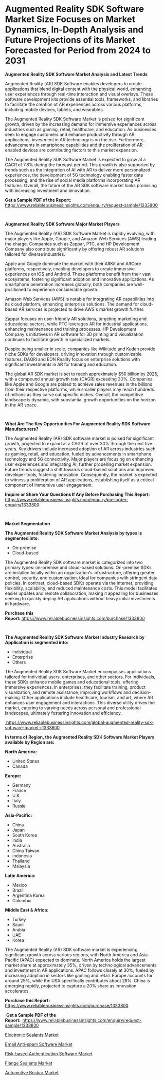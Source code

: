 <p><h1>Augmented Reality SDK Software Market Size Focuses on Market Dynamics, In-Depth Analysis and Future Projections of its Market Forecasted for Period from 2024 to 2031</h1></p><p><strong>Augmented Reality SDK Software Market Analysis and Latest Trends</strong></p>
<p><p>Augmented Reality (AR) SDK Software enables developers to create applications that blend digital content with the physical world, enhancing user experiences through real-time interaction and visual overlays. These software development kits provide essential tools, frameworks, and libraries to facilitate the creation of AR experiences across various platforms, including mobile devices, tablets, and wearables.</p><p>The Augmented Reality SDK Software Market is poised for significant growth, driven by the increasing demand for immersive experiences across industries such as gaming, retail, healthcare, and education. As businesses seek to engage customers and enhance productivity through AR applications, investment in AR technology is on the rise. Furthermore, advancements in smartphone capabilities and the proliferation of AR-enabled devices are contributing factors to this market expansion.</p><p>The Augmented Reality SDK Software Market is expected to grow at a CAGR of 7.8% during the forecast period. This growth is also supported by trends such as the integration of AI with AR to deliver more personalized experiences, the development of 5G technology enabling faster data processing, and the rise of social media platforms incorporating AR features. Overall, the future of the AR SDK software market looks promising with increasing investment and innovation.</p></p>
<p><strong>Get a Sample PDF of the Report:&nbsp;</strong> <a href="https://www.reliablebusinessinsights.com/enquiry/request-sample/1333800?utm_campaign=41&utm_medium=2&utm_source=Github&utm_content=ia&utm_term=12122024&utm_id=augmented-reality-sdk-software">https://www.reliablebusinessinsights.com/enquiry/request-sample/1333800</a></p>
<p>&nbsp;</p>
<p><strong>Augmented Reality SDK Software Major Market Players</strong></p>
<p><p>The Augmented Reality (AR) SDK Software Market is rapidly evolving, with major players like Apple, Google, and Amazon Web Services (AWS) leading the charge. Companies such as Zappar, PTC, and HP Development Company also contribute significantly by offering robust AR solutions tailored for diverse industries.</p><p>Apple and Google dominate the market with their ARKit and ARCore platforms, respectively, enabling developers to create immersive experiences on iOS and Android. These platforms benefit from their vast ecosystems, fostering significant adoption and innovative applications. As smartphone penetration increases globally, both companies are well-positioned to experience considerable growth.</p><p>Amazon Web Services (AWS) is notable for integrating AR capabilities into its cloud platform, enhancing enterprise solutions. The demand for cloud-based AR services is projected to drive AWS's market growth further.</p><p>Zappar focuses on user-friendly AR solutions, targeting marketing and educational sectors, while PTC leverages AR for industrial applications, enhancing maintenance and training processes. HP Development Company's initiatives in AR software for 3D printing and visualization continues to facilitate growth in specialized markets.</p><p>Despite being smaller in scale, companies like Wikitude and Kudan provide niche SDKs for developers, driving innovation through customizable features. DAQRI and EON Reality focus on enterprise solutions with significant investments in AR for training and education.</p><p>The global AR SDK market is set to reach approximately $50 billion by 2025, with a compound annual growth rate (CAGR) exceeding 30%. Companies like Apple and Google are poised to achieve sales revenues in the billions from their respective platforms, while smaller players may reach hundreds of millions as they carve out specific niches. Overall, the competitive landscape is dynamic, with substantial growth opportunities on the horizon in the AR space.</p></p>
<p>&nbsp;</p>
<p><strong>What Are The Key Opportunities For Augmented Reality SDK Software Manufacturers?</strong></p>
<p><p>The Augmented Reality (AR) SDK software market is poised for significant growth, projected to expand at a CAGR of over 30% through the next five years. Key drivers include increased adoption of AR across industries such as gaming, retail, and education, fueled by advancements in smartphone technology and 5G connectivity. Major players are focusing on enhancing user experiences and integrating AI, further propelling market expansion. Future trends suggest a shift towards cloud-based solutions and improved developer tools, fostering innovation. Consequently, the market is expected to witness a proliferation of AR applications, establishing itself as a critical component of immersive user engagement.</p></p>
<p><strong>Inquire or Share Your Questions If Any Before Purchasing This Report:</strong> <a href="https://www.reliablebusinessinsights.com/enquiry/pre-order-enquiry/1333800?utm_campaign=41&utm_medium=2&utm_source=Github&utm_content=ia&utm_term=12122024&utm_id=augmented-reality-sdk-software">https://www.reliablebusinessinsights.com/enquiry/pre-order-enquiry/1333800</a></p>
<p>&nbsp;</p>
<p><strong>Market Segmentation</strong></p>
<p><strong>The Augmented Reality SDK Software Market Analysis by types is segmented into:</strong></p>
<p><ul><li>On-premise</li><li>Cloud-based</li></ul></p>
<p><p>The Augmented Reality SDK software market is categorized into two primary types: on-premise and cloud-based solutions. On-premise SDKs are installed locally within an organization's infrastructure, offering greater control, security, and customization, ideal for companies with stringent data policies. In contrast, cloud-based SDKs operate via the internet, providing flexibility, scalability, and reduced maintenance costs. This model facilitates easier updates and remote collaboration, making it appealing for businesses seeking to quickly deploy AR applications without heavy initial investments in hardware.</p></p>
<p><strong>Purchase this Report:&nbsp;</strong><a href="https://www.reliablebusinessinsights.com/purchase/1333800?utm_campaign=41&utm_medium=2&utm_source=Github&utm_content=ia&utm_term=12122024&utm_id=augmented-reality-sdk-software">https://www.reliablebusinessinsights.com/purchase/1333800</a></p>
<p>&nbsp;</p>
<p><strong>The Augmented Reality SDK Software Market Industry Research by Application is segmented into:</strong></p>
<p><ul><li>Individual</li><li>Enterprise</li><li>Others</li></ul></p>
<p><p>The Augmented Reality SDK Software Market encompasses applications tailored for individual users, enterprises, and other sectors. For individuals, these SDKs enhance mobile games and educational tools, offering immersive experiences. In enterprises, they facilitate training, product visualization, and remote assistance, improving workflows and decision-making. Other applications include healthcare, tourism, and art, where AR enhances user engagement and interactions. This diverse utility drives the market, catering to varying needs across personal and professional landscapes, ultimately fostering innovation and efficiency.</p></p>
<p><a href="https://www.reliablebusinessinsights.com/global-augmented-reality-sdk-software-market-r1333800?utm_campaign=41&utm_medium=2&utm_source=Github&utm_content=ia&utm_term=12122024&utm_id=augmented-reality-sdk-software">&nbsp;https://www.reliablebusinessinsights.com/global-augmented-reality-sdk-software-market-r1333800</a></p>
<p><strong>In terms of Region, the Augmented Reality SDK Software Market Players available by Region are:</strong></p>
<p>
    <p> <strong> North America: </strong>
        <ul>
            <li>United States</li>
            <li>Canada</li>
        </ul>
        </p> 
    <p> <strong> Europe: </strong>
        <ul>
            <li>Germany</li>
            <li>France</li>
            <li>U.K.</li>
            <li>Italy</li>
            <li>Russia</li>
        </ul>
        </p> 
    <p> <strong> Asia-Pacific: </strong>
        <ul>
            <li>China</li>
            <li>Japan</li>
            <li>South Korea</li>
            <li>India</li>
            <li>Australia</li>
            <li>China Taiwan</li>
            <li>Indonesia</li>
            <li>Thailand</li>
            <li>Malaysia</li>
        </ul>
        </p> 
    <p> <strong> Latin America: </strong>
        <ul>
            <li>Mexico</li>
            <li>Brazil</li>
            <li>Argentina Korea</li>
            <li>Colombia</li>
        </ul>
        </p> 
    <p> <strong> Middle East & Africa: </strong>
        <ul>
            <li>Turkey</li>
            <li>Saudi</li>
            <li>Arabia</li>
            <li>UAE</li>
            <li>Korea</li>
        </ul>
    </p>
    </p>
<p><p>The Augmented Reality (AR) SDK software market is experiencing significant growth across various regions, with North America and Asia-Pacific (APAC) expected to dominate. North America holds the largest market share at approximately 35%, driven by technological advancements and investment in AR applications. APAC follows closely at 30%, fueled by increasing adoption in sectors like gaming and retail. Europe accounts for around 25%, while the USA specifically contributes about 28%. China is emerging rapidly, projected to capture a 20% share as innovation accelerates.</p></p>
<p><strong>Purchase this Report: </strong><a href="https://www.reliablebusinessinsights.com/purchase/1333800?utm_campaign=41&utm_medium=2&utm_source=Github&utm_content=ia&utm_term=12122024&utm_id=augmented-reality-sdk-software">https://www.reliablebusinessinsights.com/purchase/1333800</a></p>
<p>&nbsp;<strong>Get a Sample PDF of the Report:&nbsp;&nbsp;</strong><a href="https://www.reliablebusinessinsights.com/enquiry/request-sample/1333800?utm_campaign=41&utm_medium=2&utm_source=Github&utm_content=ia&utm_term=12122024&utm_id=augmented-reality-sdk-software">https://www.reliablebusinessinsights.com/enquiry/request-sample/1333800</a></p>
<p><strong></strong></p>
<p><p><a href="https://www.linkedin.com/pulse/analyzing-hashub-gbd8f?utm_campaign=41&utm_medium=2&utm_source=Github&utm_content=ia&utm_term=12122024&utm_id=augmented-reality-sdk-software">Electronic Sealants Market</a></p><p><a href="https://github.com/nicoletavirag/Market-Research-Report-List-5/blob/main/email-anti-spam-software-market.md?utm_campaign=41&utm_medium=2&utm_source=Github&utm_content=ia&utm_term=12122024&utm_id=augmented-reality-sdk-software">Email Anti-spam Software Market</a></p><p><a href="https://github.com/sca704osol/Market-Research-Report-List-1/blob/main/risk-based-authentication-software-market.md?utm_campaign=41&utm_medium=2&utm_source=Github&utm_content=ia&utm_term=12122024&utm_id=augmented-reality-sdk-software">Risk-based Authentication Software Market</a></p><p><a href="https://www.linkedin.com/pulse/flange-sealants-market-forecasted-using-segmentation-share-n2d6c?utm_campaign=41&utm_medium=2&utm_source=Github&utm_content=ia&utm_term=12122024&utm_id=augmented-reality-sdk-software">Flange Sealants Market</a></p><p><a href="https://www.linkedin.com/pulse/late-mark-research-ceirf?utm_campaign=41&utm_medium=2&utm_source=Github&utm_content=ia&utm_term=12122024&utm_id=augmented-reality-sdk-software">Automotive Busbar Market</a></p></p>